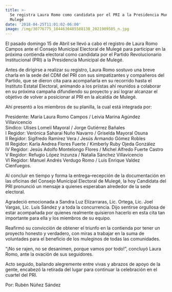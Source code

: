```yaml
---
title: >-
  Se registra Laura Romo como candidata por el PRI a la Presidencia Municipal de
  Mulegé
date: '2018-04-25T11:01:02-06:00'
image: /img/30776775_1844630485588138_2021909505_n.jpg
---
```

El pasado domingo 15 de Abril se llevó a cabo el registro de Laura Romo Campos ante el Consejo Municipal Electoral de Mulegé para participar en la próxima contienda electoral como candidata por el Partido Revolucionario Institucional (PRI) a la Presidencia Municipal de Mulegé.

Antes de dirigirse a realizar su registro, Laura Romo sostuvo una breve charla en la sede del CDM del PRI con sus simpatizantes y compañeros del Partido, que se dieron cita para acompañarla en su recorrido hasta el Instituto Estatal Electoral, animando a los priistas ahí reunidos a colaborar en su próxima campaña difundiendo su proyecto y así lograr alcanzar el objetivo de volver a posicionar al PRI en la alcaldía de Mulegé.

Ahí presentó a los miembros de su planilla, la cual está integrada por:

Presidente: María Laura Romo Campos / Leivia Marina Agúndez Villavicencio\
Síndico: Ulises Lomelí Mayoral / Jorge Gutiérrez Bañales\
I Regidor: Verónica Saharaí Nuño Navarro / Griselda Mayoral Osuna\
II Regidor: Sigifredo Ramírez Vera / Jesús Armando Gómez Robles\
III Regidor: Karla Andrea Flores Fuerte / Kimberly Ruby Ojeda González\
IV Regidor: Jesús Adolfo Montelongo Flores / Michel Alfredo Fuerte Castro\
V Regidor: Refugio López Inzunza / Natalia Sánchez Villavicencio\
VI Regidor: Manuel Andrés Verdugo Romo / Luis Enrique Valdez Cienfuegos.

Al concluir en tiempo y forma la entrega–recepción de la documentación en las oficinas del Consejo Municipal Electoral de Mulegé, la hoy Candidata del PRI pronunció un mensaje a quienes esperaban alrededor de la sede electoral.

Agradeció emocionada a Sandra Luz Elizarraras, Lic. Ortega, Lic. Joel Vargas, Lic. Luis Sández y a toda la concurrencia. Dijo sentirse orgullosa de estar acompañada por quienes realmente quisieron hacerlo en esta cita tan importante para ella y los miembros de su equipo. 

Reafirmó su convicción de obtener el triunfo en la contienda por tener un proyecto honesto y verdadero, con miras a trabajar en la suma de voluntades para el beneficio de los muleginos de todas las comunidades.

“¡No se rajen, no se desanimen, porque vamos por todo!”, concluyó Laura Romo, ante la ovación de sus seguidores.

Acto seguido, bailando alegremente entre vivas y abrazos de apoyo de la gente, encabezó la retirada del lugar para continuar la celebración en el cuartel del PRI.

Por: Rubén Núñez Sández
